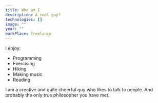 ```yaml
---
title: Who am I
description: A cool guy?
technologies: []
image: ""
year: ""
workPlace: freelance
---
```


I enjoy:

- Programming 
- Exercising 
- Hiking 
- Making music 
- Reading

I am a creative and quite cheerful guy who likes to talk to people.
And probably the only true philosopher you have met.
